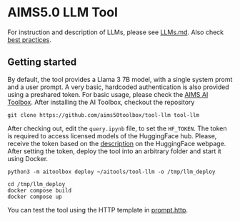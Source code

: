 # AIMS5.0 LLM Tool

For instruction and description of LLMs, please see [LLMs.md](./doc/LLMs.md). Also check [best practices](./doc/BP.md).

## Getting started
By default, the tool provides a Llama 3 7B model, with a single system promt and a user prompt. A very basic, hardcoded authentication is also provided using a preshared token. For basic usage, please check the [AIMS AI Toolbox](https://github.com/aims50toolbox/aitoolbox/). After installing the AI Toolbox, checkout the repository

```
git clone https://github.com/aims50toolbox/tool-llm tool-llm
```

After checking out, edit the `query.ipynb` file, to set the `HF_TOKEN`. The token is required to access licensed models of the HuggingFace hub. Please, receive the token based on the [description](https://huggingface.co/docs/hub/security-tokens) on the HuggingFace webpage. After setting the token, deploy the tool into an arbitrary folder and start it using Docker.

```
python3 -m aitoolbox deploy ~/aitools/tool-llm -o /tmp/llm_deploy

cd /tmp/llm_deploy
docker compose build
docker compose up
```

You can test the tool using the HTTP template in [prompt.http](test/prompt.http).

